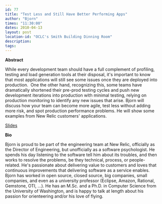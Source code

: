 ```yaml
---
id: 77
title: "Test Less and Still Have Better Performing Apps"
author: "Bjorn"
times: "11:30:00"
dates: 2010-04-13
layout: post
location-id: "OCLC's Smith Building Dinning Room"  
description: 
tags: 
---
```

 **Abstract**

While every development team should have a full complement of profiling, testing and load generation tools at their disposal, it's important to know that most applications will still see some issues once they are deployed into production.&nbsp; One the other hand, recognizing this, some teams have dramatically shortened their pre-prod testing cycles and push new development iterations into production with minimal testing, relying on production monitoring to identify any new issues that arise. Bjorn will discuss how your team can become more agile, test less without adding more risk, and spot production performance problems. He will show some examples from New Relic customers' applications.

[Slides](http://www.slideshare.net/bnfb/agile-all-the-way-down)

**Bio**

Bjorn is proud to be part of the engineering team at New Relic, officially as the Director of Engineering, but unofficially as a software psychologist. He spends his day listening to the software tell him about its troubles, and then works to resolve the problems, be they technical, process, or people-related. He's passionate about delivering value to customers and loves that continuous improvements that delivering software as a service enables. Bjorn has worked in open source, closed source, big companies, small companies, and even as a university professor (Eclipse, Amazon, Rational, Gemstone, OTI, ...). He has an M.Sc. and a Ph.D. in Computer Science from the University of Washington, and is happy to talk at length about his passion for orienteering and/or his love of flying.


